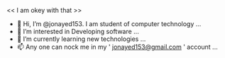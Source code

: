 << I am okey with that >>

- 👋 Hi, I’m @jonayed153. I am student of computer technology ...
- 👀 I’m interested in Developing software ...
- 🌱 I’m currently learning new technologies ...
- 📫 Any one can nock me in my ' jonayed153@gmail.com ' account ...


